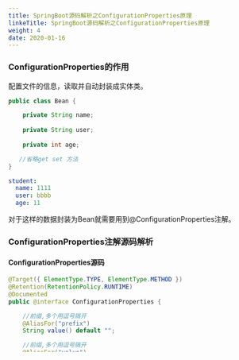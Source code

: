 ```yaml
---
title: SpringBoot源码解析之ConfigurationProperties原理
linkeTitle: SpringBoot源码解析之ConfigurationProperties原理
weight: 4
date: 2020-01-16
---
```

### ConfigurationProperties的作用
配置文件的信息，读取并自动封装成实体类。

```java
public class Bean {

    private String name;
    
    private String user;
    
    private int age;

   //省略get set 方法
}
```

```yaml
student:
  name: 1111
  user: bbbb
  age: 11
```
对于这样的数据封装为Bean就需要用到@ConfigurationProperties注解。
### ConfigurationProperties注解源码解析
#### ConfigurationProperties源码

```java
@Target({ ElementType.TYPE, ElementType.METHOD })
@Retention(RetentionPolicy.RUNTIME)
@Documented
public @interface ConfigurationProperties {

	//前缀,多个用逗号隔开
	@AliasFor("prefix")
	String value() default "";

	//前缀,多个用逗号隔开
	@AliasFor("value")
	String prefix() default "";

	//是否忽略不可用的字段
	boolean ignoreInvalidFields() default false;

	//是否忽略Java类不存在的字段
	boolean ignoreUnknownFields() default true;

}
```
#### ConfigurationProperties注解激活
通过 ***EnableConfigurationProperties*** 来处理激活 ***ConfigurationProperties*** 注解配置的类。

```java
@Target(ElementType.TYPE)
@Retention(RetentionPolicy.RUNTIME)
@Documented
@Import({ ConfigurationPropertiesBeanRegistrar.class, ConfigurationPropertiesBindingPostProcessorRegistrar.class })
public @interface EnableConfigurationProperties {

	//配置用ConfigurationProperties注解的类
	Class<?>[] value() default {};

}
```
***EnableConfigurationProperties*** 注解被 **@Import** 导入两个类。下面来看一下这两个类源码分析：
- **ConfigurationPropertiesBeanRegistrar**
- **ConfigurationPropertiesBindingPostProcessorRegistrar**

那么解析来一一分析这两个类。
#### ConfigurationPropertiesBeanRegistrar源码分析

```java
class ConfigurationPropertiesBeanRegistrar implements ImportBeanDefinitionRegistrar {

	@Override
	public void registerBeanDefinitions(AnnotationMetadata metadata, BeanDefinitionRegistry registry) {
		ConfigurableListableBeanFactory beanFactory = (ConfigurableListableBeanFactory) registry;
		getTypes(metadata).forEach(
				(type) -> ConfigurationPropertiesBeanDefinitionRegistrar.register(registry, beanFactory, type));
	}

	private List<Class<?>> getTypes(AnnotationMetadata metadata) {
		MultiValueMap<String, Object> attributes = metadata
				.getAllAnnotationAttributes(EnableConfigurationProperties.class.getName(), false);
		return collectClasses((attributes != null) ? attributes.get("value") : Collections.emptyList());
	}

	private List<Class<?>> collectClasses(List<?> values) {
		return values.stream().flatMap((value) -> Arrays.stream((Class<?>[]) value))
				.filter((type) -> void.class != type).collect(Collectors.toList());
	}

}
```
通过分析源码发现 ***ConfigurationPropertiesBeanRegistrar*** 主要的作用是把注解 **EnableConfigurationProperties** 中的 **value** 中配置的 **Class** 的 **BeanDefinition** 注入到Spring中。这个就是这样的简单。那么解析来分析 **ConfigurationPropertiesBindingPostProcessorRegistrar**。
#### ConfigurationPropertiesBindingPostProcessorRegistrar源码分析

```java
public class ConfigurationPropertiesBindingPostProcessorRegistrar implements ImportBeanDefinitionRegistrar {

	/**
	 * 验证器 bean的名称
	 */
	public static final String VALIDATOR_BEAN_NAME = "configurationPropertiesValidator";

	@Override
	public void registerBeanDefinitions(AnnotationMetadata importingClassMetadata, BeanDefinitionRegistry registry) {
		if (!registry.containsBeanDefinition(ConfigurationPropertiesBinder.BEAN_NAME)) {
			registerConfigurationPropertiesBinder(registry);
		}
		if (!registry.containsBeanDefinition(ConfigurationPropertiesBindingPostProcessor.BEAN_NAME)) {
			registerConfigurationPropertiesBindingPostProcessor(registry);
			registerConfigurationBeanFactoryMetadata(registry);
		}
	}

	//注入ConfigurationPropertiesBinder
	private void registerConfigurationPropertiesBinder(BeanDefinitionRegistry registry) {
		GenericBeanDefinition definition = new GenericBeanDefinition();
		definition.setBeanClass(ConfigurationPropertiesBinder.class);
		definition.setRole(BeanDefinition.ROLE_INFRASTRUCTURE);
		definition.getConstructorArgumentValues().addIndexedArgumentValue(0, VALIDATOR_BEAN_NAME);
		registry.registerBeanDefinition(ConfigurationPropertiesBinder.BEAN_NAME, definition);
	}

	//注入ConfigurationPropertiesBindingPostProcessor
	private void registerConfigurationPropertiesBindingPostProcessor(BeanDefinitionRegistry registry) {
		GenericBeanDefinition definition = new GenericBeanDefinition();
		definition.setBeanClass(ConfigurationPropertiesBindingPostProcessor.class);
		definition.setRole(BeanDefinition.ROLE_INFRASTRUCTURE);
		registry.registerBeanDefinition(ConfigurationPropertiesBindingPostProcessor.BEAN_NAME, definition);
	}

	//注入ConfigurationBeanFactoryMetadata
	private void registerConfigurationBeanFactoryMetadata(BeanDefinitionRegistry registry) {
		GenericBeanDefinition definition = new GenericBeanDefinition();
		definition.setBeanClass(ConfigurationBeanFactoryMetadata.class);
		definition.setRole(BeanDefinition.ROLE_INFRASTRUCTURE);
		registry.registerBeanDefinition(ConfigurationBeanFactoryMetadata.BEAN_NAME, definition);
	}

}
```
上面的代码注入了两个关键的类：
- **ConfigurationPropertiesBinder**  
  由配置文件中的属性转换成对应类
- **ConfigurationPropertiesBindingPostProcessor**  
  bean初始化的处理

通过两个的配合来实现的。
#### ConfigurationPropertiesBindingPostProcessor源码分析
**ConfigurationPropertiesBindingPostProcessor** 这个主要是处理Bean。

```java
public class ConfigurationPropertiesBindingPostProcessor
		implements BeanPostProcessor, PriorityOrdered, ApplicationContextAware, InitializingBean {
    
	private ConfigurationBeanFactoryMetadata beanFactoryMetadata;

	private ApplicationContext applicationContext;

	private ConfigurationPropertiesBinder configurationPropertiesBinder;	 
	
	//省略代码
}
```
实现了 **BeanPostProcessor** 这个接口，主要是处理bean。下面看一下这个接口的主要方法：

```java
@Override
	public Object postProcessBeforeInitialization(Object bean, String beanName) throws BeansException {
		//bean的处理--获取bean是否有ConfigurationProperties配置
		ConfigurationProperties annotation = getAnnotation(bean, beanName, ConfigurationProperties.class);
		if (annotation != null && !hasBeenBound(beanName)) {
			bind(bean, beanName, annotation);
		}
		return bean;
	}
```
通过判断bean是否配置了ConfigurationProperties注解，如果配置了就调用 **bind** 方法。下面来看一下bind方法源码：

```java
	private void bind(Object bean, String beanName, ConfigurationProperties annotation) {
		ResolvableType type = getBeanType(bean, beanName);
		Validated validated = getAnnotation(bean, beanName, Validated.class);
		Annotation[] annotations = (validated != null) ? new Annotation[] { annotation, validated }
				: new Annotation[] { annotation };
		Bindable<?> target = Bindable.of(type).withExistingValue(bean).withAnnotations(annotations);
		try {
			this.configurationPropertiesBinder.bind(target);
		}
		catch (Exception ex) {
			throw new ConfigurationPropertiesBindException(beanName, bean.getClass(), annotation, ex);
		}
	}
```
上面的代码主要就实现了配置。
### 总结
总结一下如何使用：
1. **给bean配置ConfigurationProperties**
2. **用EnableConfigurationProperties注解配置配置ConfigurationProperties了bean的class**

